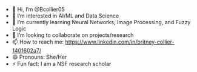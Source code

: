 - 👋 Hi, I’m @Bcollier05
- 👀 I’m interested in AI/ML and Data Science
- 🌱 I’m currently learning Neural Networks, Image Processing, and Fuzzy Logic
- 💞️ I’m looking to collaborate on projects/research
- 📫 How to reach me: https://www.linkedin.com/in/britney-collier-1401602a7/ 
- 😄 Pronouns: She/Her
- ⚡ Fun fact: I am a NSF research scholar

<!---
Bcollier05/Bcollier05 is a ✨ special ✨ repository because its `README.md` (this file) appears on your GitHub profile.
You can click the Preview link to take a look at your changes.
--->
